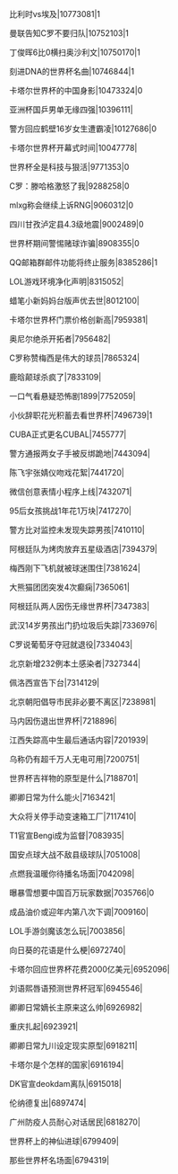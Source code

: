 比利时vs埃及|10773081|1

曼联告知C罗不要归队|10752103|1

丁俊晖6比0横扫奥沙利文|10750170|1

刻进DNA的世界杯名曲|10746844|1

卡塔尔世界杯的中国身影|10473324|0

亚洲杯国乒男单无缘四强|10396111|

警方回应鹤壁16岁女生遭霸凌|10127686|0

卡塔尔世界杯开幕式时间|10047778|

世界杯全是科技与狠活|9771353|0

C罗：滕哈格激怒了我|9288258|0

mlxg称会继续上诉RNG|9060312|0

四川甘孜泸定县4.3级地震|9002489|0

世界杯期间警惕赌球诈骗|8908355|0

QQ邮箱群邮件功能将终止服务|8385286|1

LOL游戏环境净化声明|8315052|

蜡笔小新妈妈台版声优去世|8012100|

卡塔尔世界杯门票价格创新高|7959381|

奥尼尔绝杀开拓者|7956482|

C罗称赞梅西是伟大的球员|7865324|

鹿晗颠球杀疯了|7833109|

一口气看悬疑恐怖剧1899|7752059|

小伙辞职花光积蓄去看世界杯|7496739|1

CUBA正式更名CUBAL|7455777|

警方通报两女子手被反绑跪地|7443094|

陈飞宇张婧仪吻戏花絮|7441720|

微信创意表情小程序上线|7432071|

95后女孩挑战1年花1万块|7417270|

警方比对监控未发现失踪男孩|7410110|

阿根廷队为烤肉放弃五星级酒店|7394379|

梅西刚下飞机就被球迷围住|7381624|

大熊猫团团突发4次癫痫|7365061|

阿根廷队两人因伤无缘世界杯|7347383|

武汉14岁男孩出门扔垃圾后失踪|7336976|

C罗说葡萄牙夺冠就退役|7334043|

北京新增232例本土感染者|7327344|

佩洛西宣告下台|7314129|

北京朝阳倡导市民非必要不离区|7238981|

马内因伤退出世界杯|7218896|

江西失踪高中生最后通话内容|7201939|

乌称仍有超千万人无电可用|7200751|

世界杯吉祥物的原型是什么|7188701|

卿卿日常为什么能火|7163421|

大众将关停手动变速箱工厂|7117410|

T1官宣Bengi成为监督|7083935|

国安点球大战不敌县级球队|7051008|

点燃我温暖你待播名场面|7042098|

曝暴雪想要中国百万玩家数据|7035766|0

成品油价或迎年内第八次下调|7009160|

LOL手游剑魔该怎么玩|7003856|

向日葵的花语是什么梗|6972740|

卡塔尔回应世界杯花费2000亿美元|6952096|

刘语熙唇语预测世界杯冠军|6945546|

卿卿日常嫡长主原来这么帅|6926982|

重庆扎起|6923921|

卿卿日常九川设定现实原型|6918211|

卡塔尔是个怎样的国家|6916194|

DK官宣deokdam离队|6915018|

伦纳德复出|6897474|

广州防疫人员耐心对话居民|6818270|

世界杯上的神仙进球|6799409|

那些世界杯名场面|6794319|

